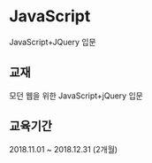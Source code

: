 # JavaScript
JavaScript+JQuery 입문

## 교재
모던 웹을 위한 JavaScript+jQuery 입문

## 교육기간
2018.11.01 ~ 2018.12.31 (2개월)

